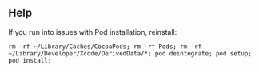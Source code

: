 ## Help
If you run into issues with Pod installation, reinstall:
```
rm -rf ~/Library/Caches/CocoaPods; rm -rf Pods; rm -rf ~/Library/Developer/Xcode/DerivedData/*; pod deintegrate; pod setup; pod install;
```
